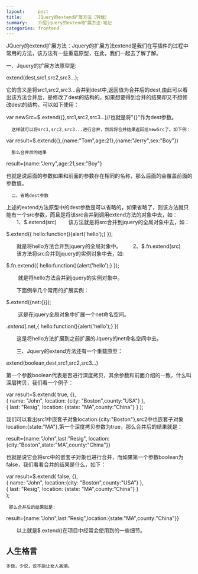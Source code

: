 ```yaml
---
layout:     post
title:      JQuery的extend扩展方法（转载）      
summary:    介绍jquery的extend扩展方法-笔记
categories: frontend
---
```


JQuery的extend扩展方法：Jquery的扩展方法extend是我们在写插件的过程中常用的方法，该方法有一些重载原型，在此，我们一起去了解了解。
      
一、Jquery的扩展方法原型是:　　　

 extend(dest,src1,src2,src3...);

  它的含义是将src1,src2,src3...合并到dest中,返回值为合并后的dest,由此可以看出该方法合并后，是修改了dest的结构的。如果想要得到合并的结果却又不想修改dest的结构，可以如下使用：

  var newSrc=$.extend({},src1,src2,src3...)//也就是将"{}"作为dest参数。

      这样就可以将src1,src2,src3...进行合并，然后将合并结果返回给newSrc了。如下例：

var result=$.extend({},{name:"Tom",age:21},{name:"Jerry",sex:"Boy"})
 

      那么合并后的结果

  result={name:"Jerry",age:21,sex:"Boy"}

 也就是说后面的参数如果和前面的参数存在相同的名称，那么后面的会覆盖前面的参数值。

      二、省略dest参数
上述的extend方法原型中的dest参数是可以省略的，如果省略了，则该方法就只能有一个src参数，而且是将该src合并到调用extend方法的对象中去，如：
 　　1、$.extend(src)
 　　该方法就是将src合并到jquery的全局对象中去，如：

 $.extend({
  hello:function(){alert('hello');}
  });

 　　就是将hello方法合并到jquery的全局对象中。
 　　2、$.fn.extend(src)
 　　该方法将src合并到jquery的实例对象中去，如:

 $.fn.extend({
  hello:function(){alert('hello');}
 });
 

　　 就是将hello方法合并到jquery的实例对象中。

 　　下面例举几个常用的扩展实例：

$.extend({net:{}});
 

　　 这是在jquery全局对象中扩展一个net命名空间。

  $.extend($.net,{
   hello:function(){alert('hello');}
  })

  　　这是将hello方法扩展到之前扩展的Jquery的net命名空间中去。

 　　三、Jquery的extend方法还有一个重载原型：  

extend(boolean,dest,src1,src2,src3...)

第一个参数boolean代表是否进行深度拷贝，其余参数和前面介绍的一致，什么叫深层拷贝，我们看一个例子：

var result=$.extend( true,  {},  
    { name: "John", location: {city: "Boston",county:"USA"} },  
    { last: "Resig", location: {state: "MA",county:"China"} } ); 

我们可以看出src1中嵌套子对象location:{city:"Boston"},src2中也嵌套子对象location:{state:"MA"},第一个深度拷贝参数为true，那么合并后的结果就是： 

result={name:"John",last:"Resig",
        location:{city:"Boston",state:"MA",county:"China"}}
 

也就是说它会将src中的嵌套子对象也进行合并，而如果第一个参数boolean为false，我们看看合并的结果是什么，如下：

var result=$.extend( false, {},  
{ name: "John", location:{city: "Boston",county:"USA"} },  
{ last: "Resig", location: {state: "MA",county:"China"} }  
                    ); 

     那么合并后的结果就是:

  result={name:"John",last:"Resig",location:{state:"MA",county:"China"}}
 

　　以上就是$.extend()在项目中经常会使用到的一些细节。


## 人生格言

```
多做，少说，说不能让女人高潮。
```